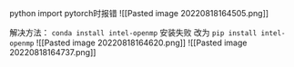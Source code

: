 python import pytorch时报错
![[Pasted image 20220818164505.png]]

解决方法：
`conda install intel-openmp`
安装失败
改为
`pip install intel-openmp`
![[Pasted image 20220818164620.png]]
![[Pasted image 20220818164737.png]]